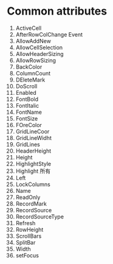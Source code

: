 # Common attributes

1. ActiveCell
2. AfterRowColChange Event
3. AllowAddNew
4. AllowCellSelection
5. AllowHeaderSizing
5. AllowRowSizing
6. BackColor
7. ColumnCount
8. DEleteMark
9. DoScroll
10. Enabled
11. FontBold
12. FontItalic
13. FontName
14. FontSize
15. FOreColor
16. GridLineCoor
17. GridLineWidht
18. GridLines
19. HeaderHeight
20. Height
21. HighlightStyle
22. Highlight 所有
23. Left
24. LockColumns
25. Name
26. ReadOnly
27. RecordMark
28. RecordSource
29. RecordSourceType
30. Refresh
31. RowHeight
32. ScrollBars
33. SplitBar
34. Width
35. setFocus